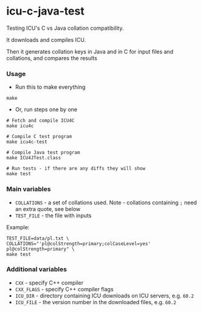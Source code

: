 # icu-c-java-test

Testing ICU's C vs Java collation compatibility.

It downloads and compiles ICU.

Then it generates collation keys in Java and in C for input files and collations, and compares the results  

### Usage

* Run this to make everything
```
make
```
    
    
* Or, run steps one by one
```    
# Fetch and compile ICU4C
make icu4c

# Compile C test program
make icu4c-test

# Compile Java test program
make ICU4JTest.class

# Run tests - if there are any diffs they will show
make test
```

### Main variables

* `COLLATIONS` - a set of collations used. Note - collations containing `;` need an extra quote, see below
* `TEST_FILE` - the file with inputs

Example:


    TEST_FILE=data/pl.txt \
    COLLATIONS="'pl@colStrength=primary;colCaseLevel=yes' pl@colStrength=primary" \
    make test


### Additional variables

* `CXX` - specify C++ compiler
* `CXX_FLAGS` - specify C++ compiler flags
* `ICU_DIR` - directory containing ICU downloads on ICU servers, e.g. `60.2`
* `ICU_FILE` - the version number in the downloaded files, e.g. `60.2`

